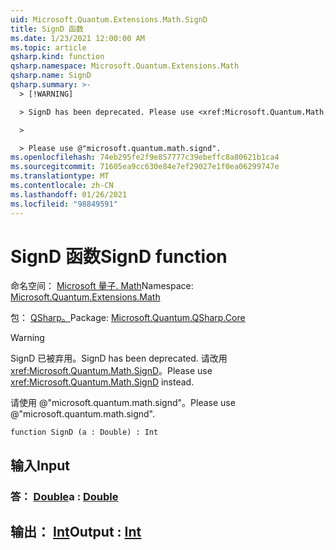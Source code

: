 ```yaml
---
uid: Microsoft.Quantum.Extensions.Math.SignD
title: SignD 函数
ms.date: 1/23/2021 12:00:00 AM
ms.topic: article
qsharp.kind: function
qsharp.namespace: Microsoft.Quantum.Extensions.Math
qsharp.name: SignD
qsharp.summary: >-
  > [!WARNING]

  > SignD has been deprecated. Please use <xref:Microsoft.Quantum.Math.SignD> instead.

  >

  > Please use @"microsoft.quantum.math.signd".
ms.openlocfilehash: 74eb295fe2f9e857777c39ebeffc8a80621b1ca4
ms.sourcegitcommit: 71605ea9cc630e84e7ef29027e1f0ea06299747e
ms.translationtype: MT
ms.contentlocale: zh-CN
ms.lasthandoff: 01/26/2021
ms.locfileid: "98849591"
---
```

# <a name="signd-function"></a><span data-ttu-id="e7060-102">SignD 函数</span><span class="sxs-lookup"><span data-stu-id="e7060-102">SignD function</span></span>

<span data-ttu-id="e7060-103">命名空间： [Microsoft 量子. Math](xref:Microsoft.Quantum.Extensions.Math)</span><span class="sxs-lookup"><span data-stu-id="e7060-103">Namespace: [Microsoft.Quantum.Extensions.Math](xref:Microsoft.Quantum.Extensions.Math)</span></span>

<span data-ttu-id="e7060-104">包： [QSharp。](https://nuget.org/packages/Microsoft.Quantum.QSharp.Core)</span><span class="sxs-lookup"><span data-stu-id="e7060-104">Package: [Microsoft.Quantum.QSharp.Core](https://nuget.org/packages/Microsoft.Quantum.QSharp.Core)</span></span>


> [!WARNING]
> <span data-ttu-id="e7060-105">SignD 已被弃用。</span><span class="sxs-lookup"><span data-stu-id="e7060-105">SignD has been deprecated.</span></span> <span data-ttu-id="e7060-106">请改用 <xref:Microsoft.Quantum.Math.SignD>。</span><span class="sxs-lookup"><span data-stu-id="e7060-106">Please use <xref:Microsoft.Quantum.Math.SignD> instead.</span></span>
>
> <span data-ttu-id="e7060-107">请使用 @"microsoft.quantum.math.signd"。</span><span class="sxs-lookup"><span data-stu-id="e7060-107">Please use @"microsoft.quantum.math.signd".</span></span>



```qsharp
function SignD (a : Double) : Int
```


## <a name="input"></a><span data-ttu-id="e7060-108">输入</span><span class="sxs-lookup"><span data-stu-id="e7060-108">Input</span></span>

### <a name="a--double"></a><span data-ttu-id="e7060-109">答： [Double](xref:microsoft.quantum.lang-ref.double)</span><span class="sxs-lookup"><span data-stu-id="e7060-109">a : [Double](xref:microsoft.quantum.lang-ref.double)</span></span>





## <a name="output--int"></a><span data-ttu-id="e7060-110">输出： [Int](xref:microsoft.quantum.lang-ref.int)</span><span class="sxs-lookup"><span data-stu-id="e7060-110">Output : [Int](xref:microsoft.quantum.lang-ref.int)</span></span>

